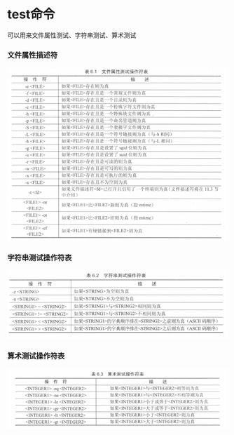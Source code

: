 # test命令  
可以用来文件属性测试、字符串测试、算术测试   

### 文件属性描述符   
<img src="./resouse/test_文件属性测试操作符表.jpg">

### 字符串测试操作符表
<img src="./resouse/test_字符串测试操作符表.png">

### 算术测试操作符表  
<img src="./resouse/test_算术测试操作符表.jpg">